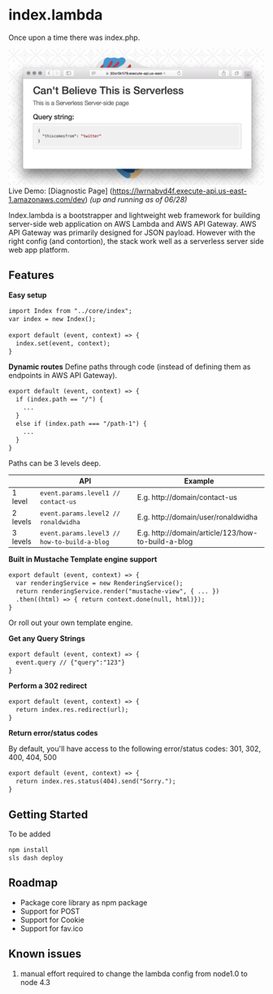 index.lambda
============
Once upon a time there was index.php.

![index.lambda diagnostic page](https://raw.githubusercontent.com/ronaldwidha/index.lambda/master/other/img/demo-screenshot.png)
Live Demo: [Diagnostic Page] (https://lwrnabvd4f.execute-api.us-east-1.amazonaws.com/dev) *(up and running as of 06/28)*

Index.lambda is a bootstrapper and lightweight web framework for building server-side web application on AWS Lambda and AWS API Gateway. AWS API Gateway was primarily designed for JSON payload. However with the right config (and contortion), the stack work well as a serverless server side web app platform.

Features
--------

**Easy setup**
```
import Index from "../core/index";
var index = new Index();

export default (event, context) => {
  index.set(event, context);
}
```

**Dynamic routes**
Define paths through code (instead of defining them as endpoints in AWS API Gateway).

```
export default (event, context) => {
  if (index.path == "/") {
    ...
  }
  else if (index.path === "/path-1") {
    ...
  }
}
```

Paths can be 3 levels deep.

|          | API | Example |
|----------|------------------------------------------------|----------------------------------------------------|
| 1 level  | `event.params.level1 // contact-us`            | E.g. http://domain/contact-us                      |
| 2 levels | `event.params.level2 // ronaldwidha`           | E.g. http://domain/user/ronaldwidha                |
| 3 levels | `event.params.level3 // how-to-build-a-blog`   | E.g. http://domain/article/123/how-to-build-a-blog |


**Built in Mustache Template engine support**

```
export default (event, context) => {
  var renderingService = new RenderingService();
  return renderingService.render("mustache-view", { ... })
  .then((html) => { return context.done(null, html)});
}
```

Or roll out your own template engine.

**Get any Query Strings**

```
export default (event, context) => {
  event.query // {"query":"123"}
}
```

**Perform a 302 redirect**

```
export default (event, context) => {
  return index.res.redirect(url);
}
```

**Return error/status codes**

By default, you'll have access to the following error/status codes: 301, 302, 400, 404, 500

```
export default (event, context) => {
  return index.res.status(404).send("Sorry.");
}
```


Getting Started
---------------
To be added
```
npm install
sls dash deploy
```

Roadmap
-------
- Package core library as npm package
- Support for POST
- Support for Cookie
- Support for fav.ico

Known issues
------------
1. manual effort required to change the lambda config from node1.0 to node 4.3
